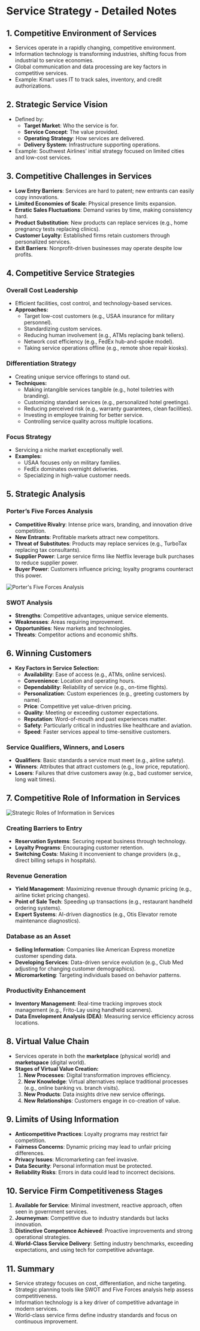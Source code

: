 # Service Strategy - Detailed Notes

## 1. Competitive Environment of Services

- Services operate in a rapidly changing, competitive environment.
- Information technology is transforming industries, shifting focus from industrial to service economies.
- Global communication and data processing are key factors in competitive services.
- Example: Kmart uses IT to track sales, inventory, and credit authorizations.

## 2. Strategic Service Vision

- Defined by:
  - **Target Market**: Who the service is for.
  - **Service Concept**: The value provided.
  - **Operating Strategy**: How services are delivered.
  - **Delivery System**: Infrastructure supporting operations.
- Example: Southwest Airlines’ initial strategy focused on limited cities and low-cost services.

## 3. Competitive Challenges in Services

- **Low Entry Barriers**: Services are hard to patent; new entrants can easily copy innovations.
- **Limited Economies of Scale**: Physical presence limits expansion.
- **Erratic Sales Fluctuations**: Demand varies by time, making consistency hard.
- **Product Substitution**: New products can replace services (e.g., home pregnancy tests replacing clinics).
- **Customer Loyalty**: Established firms retain customers through personalized services.
- **Exit Barriers**: Nonprofit-driven businesses may operate despite low profits.

## 4. Competitive Service Strategies

### Overall Cost Leadership

- Efficient facilities, cost control, and technology-based services.
- **Approaches:**
  - Target low-cost customers (e.g., USAA insurance for military personnel).
  - Standardizing custom services.
  - Reducing human involvement (e.g., ATMs replacing bank tellers).
  - Network cost efficiency (e.g., FedEx hub-and-spoke model).
  - Taking service operations offline (e.g., remote shoe repair kiosks).

### Differentiation Strategy

- Creating unique service offerings to stand out.
- **Techniques:**
  - Making intangible services tangible (e.g., hotel toiletries with branding).
  - Customizing standard services (e.g., personalized hotel greetings).
  - Reducing perceived risk (e.g., warranty guarantees, clean facilities).
  - Investing in employee training for better service.
  - Controlling service quality across multiple locations.

### Focus Strategy

- Servicing a niche market exceptionally well.
- **Examples:**
  - USAA focuses only on military families.
  - FedEx dominates overnight deliveries.
  - Specializing in high-value customer needs.

## 5. Strategic Analysis

### Porter’s Five Forces Analysis

- **Competitive Rivalry**: Intense price wars, branding, and innovation drive competition.
- **New Entrants**: Profitable markets attract new competitors.
- **Threat of Substitutes**: Products may replace services (e.g., TurboTax replacing tax consultants).
- **Supplier Power**: Large service firms like Netflix leverage bulk purchases to reduce supplier power.
- **Buyer Power**: Customers influence pricing; loyalty programs counteract this power.

![Porter's Five Forces Analysis](./images/image-6.png)

### SWOT Analysis

- **Strengths**: Competitive advantages, unique service elements.
- **Weaknesses**: Areas requiring improvement.
- **Opportunities**: New markets and technologies.
- **Threats**: Competitor actions and economic shifts.

## 6. Winning Customers

- **Key Factors in Service Selection:**
  - **Availability**: Ease of access (e.g., ATMs, online services).
  - **Convenience**: Location and operating hours.
  - **Dependability**: Reliability of service (e.g., on-time flights).
  - **Personalization**: Custom experiences (e.g., greeting customers by name).
  - **Price**: Competitive yet value-driven pricing.
  - **Quality**: Meeting or exceeding customer expectations.
  - **Reputation**: Word-of-mouth and past experiences matter.
  - **Safety**: Particularly critical in industries like healthcare and aviation.
  - **Speed**: Faster services appeal to time-sensitive customers.

### Service Qualifiers, Winners, and Losers

- **Qualifiers**: Basic standards a service must meet (e.g., airline safety).
- **Winners**: Attributes that attract customers (e.g., low price, reputation).
- **Losers**: Failures that drive customers away (e.g., bad customer service, long wait times).

## 7. Competitive Role of Information in Services

![Strategic Roles of Information in Services](./images/image-7.png)

### Creating Barriers to Entry

- **Reservation Systems**: Securing repeat business through technology.
- **Loyalty Programs**: Encouraging customer retention.
- **Switching Costs**: Making it inconvenient to change providers (e.g., direct billing setups in hospitals).

### Revenue Generation

- **Yield Management**: Maximizing revenue through dynamic pricing (e.g., airline ticket pricing changes).
- **Point of Sale Tech**: Speeding up transactions (e.g., restaurant handheld ordering systems).
- **Expert Systems**: AI-driven diagnostics (e.g., Otis Elevator remote maintenance diagnostics).

### Database as an Asset

- **Selling Information**: Companies like American Express monetize customer spending data.
- **Developing Services**: Data-driven service evolution (e.g., Club Med adjusting for changing customer demographics).
- **Micromarketing**: Targeting individuals based on behavior patterns.

### Productivity Enhancement

- **Inventory Management**: Real-time tracking improves stock management (e.g., Frito-Lay using handheld scanners).
- **Data Envelopment Analysis (DEA)**: Measuring service efficiency across locations.

## 8. Virtual Value Chain

- Services operate in both the **marketplace** (physical world) and **marketspace** (digital world).
- **Stages of Virtual Value Creation:**
  1. **New Processes**: Digital transformation improves efficiency.
  2. **New Knowledge**: Virtual alternatives replace traditional processes (e.g., online banking vs. branch visits).
  3. **New Products**: Data insights drive new service offerings.
  4. **New Relationships**: Customers engage in co-creation of value.

## 9. Limits of Using Information

- **Anticompetitive Practices**: Loyalty programs may restrict fair competition.
- **Fairness Concerns**: Dynamic pricing may lead to unfair pricing differences.
- **Privacy Issues**: Micromarketing can feel invasive.
- **Data Security**: Personal information must be protected.
- **Reliability Risks**: Errors in data could lead to incorrect decisions.

## 10. Service Firm Competitiveness Stages

1. **Available for Service**: Minimal investment, reactive approach, often seen in government services.
2. **Journeyman**: Competitive due to industry standards but lacks innovation.
3. **Distinctive Competence Achieved**: Proactive improvements and strong operational strategies.
4. **World-Class Service Delivery**: Setting industry benchmarks, exceeding expectations, and using tech for competitive advantage.

## 11. Summary

- Service strategy focuses on cost, differentiation, and niche targeting.
- Strategic planning tools like SWOT and Five Forces analysis help assess competitiveness.
- Information technology is a key driver of competitive advantage in modern services.
- World-class service firms define industry standards and focus on continuous improvement.
